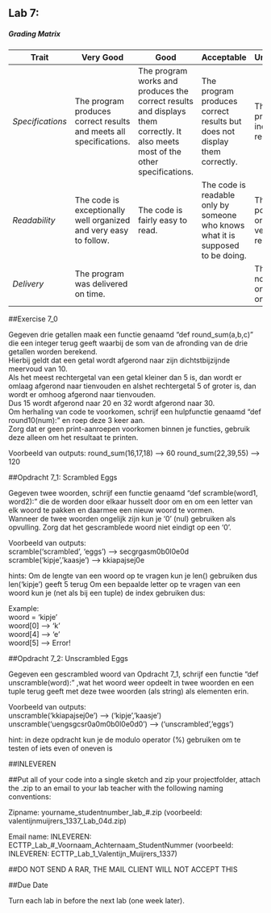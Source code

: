 ## Lab 7: 
 

##### Grading Matrix 

Trait | Very Good | Good | Acceptable | Unsatisfactory	
--- |--- | --- | --- | --- |
| *Specifications* | The program produces correct results and meets all specifications. | The program works and produces the correct results and displays them correctly. It also meets most of the other specifications. | The program produces correct results but does not display them correctly. | The program is producing incorrect results.
*Readability* | The code is exceptionally well organized and very easy to follow. | The code is fairly easy to read. | The code is readable only by someone who knows what it is supposed to be doing.| The code is poorly organized and very difficult to read.|
*Delivery* |The program was delivered on time. | |  |  The Code was not delivered on time (within one week)


##Exercise 7_0 

Gegeven drie getallen maak een functie genaamd “def round_sum(a,b,c)” die een integer terug geeft waarbij de som van de afronding van de drie getallen worden berekend.  
Hierbij geldt dat een getal wordt afgerond naar zijn dichtstbijzijnde meervoud van 10.  
Als het meest rechtergetal van een getal kleiner dan 5 is, dan wordt er omlaag afgerond naar tienvouden en alshet rechtergetal 5 of groter is, dan wordt er omhoog afgerond naar tienvouden.  
Dus 15 wordt afgerond naar 20 en 32 wordt afgerond naar 30.  
Om herhaling van code te voorkomen, schrijf een hulpfunctie genaamd “def round10(num):” en roep deze 3 keer aan.  
Zorg dat er geen print-aanroepen voorkomen binnen je functies, gebruik deze alleen om het resultaat te printen.

Voorbeeld van outputs:
round_sum(16,17,18)   –>  60
round_sum(22,39,55) –>  120

##Opdracht 7_1: Scrambled Eggs

Gegeven twee woorden, schrijf een functie genaamd “def scramble(word1, word2):” die de worden door elkaar husselt door om en om een letter van elk woord te pakken en daarmee een nieuw woord te vormen.  
Wanneer de twee woorden ongelijk zijn kun je ‘0’ (nul) gebruiken als opvulling.
Zorg dat het gescramblede woord niet eindigt op een ‘0’.

Voorbeeld van outputs:  
scramble(‘scrambled’, ‘eggs’) –> secgrgasm0b0l0e0d    
scramble(‘kipje’,’kaasje’) –> kkiapajsej0e    

hints:
Om de lengte van een woord op te vragen kun je len() gebruiken dus len(‘kipje’)  geeft 5 terug
Om een bepaalde letter op te vragen van een woord kun je (net als bij een tuple) de index gebruiken dus:

Example:   
woord = ‘kipje’  
woord[0] –> ‘k’  
woord[4] –> ‘e’  
woord[5] –> Error!  

##Opdracht 7_2: Unscrambled Eggs

Gegeven een gescrambled woord van Opdracht 7_1, schrijf een functie “def unscramble(word):” ,wat het woord weer opdeelt in twee woorden en een tuple terug geeft met deze twee woorden (als string) als elementen erin.

Voorbeeld van outputs:  
unscramble(‘kkiapajsej0e’)  –> (‘kipje’,’kaasje’)  
unscramble(‘uengsgcsr0a0m0b0l0e0d0’)  –> (‘unscrambled’,’eggs’)  
  
hint: in deze opdracht kun je de modulo operator (%) gebruiken om te testen of iets even of oneven is
 
##INLEVEREN

##Put all of your code into a single sketch and zip your projectfolder, attach the .zip to an email to your lab teacher with the following naming conventions: 

Zipname:
yourname_studentnumber_lab_#.zip 
(voorbeeld: valentijnmuijrers_1337_Lab_04d.zip)

Email name:
INLEVEREN: ECTTP_Lab_#_Voornaam_Achternaam_StudentNummer
(voorbeeld: INLEVEREN: ECTTP_Lab_1_Valentijn_Muijrers_1337)

##DO NOT SEND A RAR, THE MAIL CLIENT WILL NOT ACCEPT THIS

##Due Date 

Turn each lab in before the next lab (one week later). 

